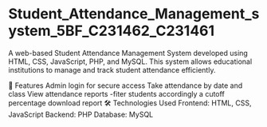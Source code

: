 # Student_Attendance_Management_system_5BF_C231462_C231461
A web-based Student Attendance Management System developed using HTML, CSS, JavaScript, PHP, and MySQL. This system allows educational institutions to manage and track student attendance efficiently.

📌 Features
Admin login for secure access
Take attendance by date and class
View attendance reports -fiter students accordingly a cutoff percentage download report
🛠 Technologies Used
Frontend: HTML, CSS, JavaScript
Backend: PHP
Database: MySQL
